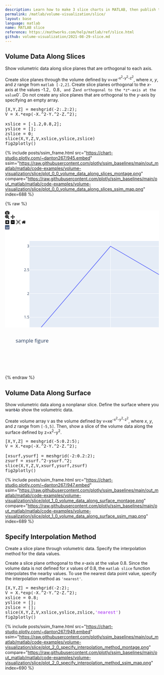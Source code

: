 ```yaml
---
description: Learn how to make 3 slice charts in MATLAB, then publish them to the Web with Plotly.
permalink: /matlab/volume-visualization/slice/
layout: base
language: matlab
name: MATLAB slice
reference: https://mathworks.com/help/matlab/ref/slice.html
github: volume-visualization/2021-08-29-slice.md
---
```



## Volume Data Along Slices

Show volumetric data along slice planes that are orthogonal to each axis.

Create slice planes through the volume defined by v=xe<sup>-x<sup>2</sup>-y<sup>2</sup>-z<sup>2</sup></sup>, where *x*, *y*, and *z* range from ```matlab [-2,2]```. Create slice planes orthogonal to the *x*-axis at the values -1.2`, `0.8`, and `2` and orthogonal to the *z*-axis at the value `0`. Do not create any slice planes that are orthogonal to the *y*-axis by specifying an empty array.

<pre class="mcode">
[X,Y,Z] = meshgrid(-2:.2:2);
V = X.*exp(-X.^2-Y.^2-Z.^2);

xslice = [-1.2,0.8,2];   
yslice = [];
zslice = 0;
slice(X,Y,Z,V,xslice,yslice,zslice)
fig2plotly()
</pre>

{% include posts/ssim_frame.html 
  src="https://chart-studio.plotly.com/~danton267/945.embed" 
  ssim="https://raw.githubusercontent.com/plotly/ssim_baselines/main/out_matlab/matlab/code-examples/volume-visualization/slice/plot_0_0_volume_data_along_slices_montage.png" 
  compare="https://raw.githubusercontent.com/plotly/ssim_baselines/main/out_matlab/matlab/code-examples/volume-visualization/slice/plot_0_0_volume_data_along_slices_ssim_map.png" 
  index=688
%}


{% raw %}

<script type="text/javascript" src="https://cdnjs.cloudflare.com/ajax/libs/require.js/2.3.2/require.js"></script>
<script>
  window.ALGOLIA_CONFIG = {
    'applicationId': '7EK9KHJW8M',
    'indexName': 'python_docs',
    'apiKey': '4dae07ded6a721de73bde7356eec9280',
    'baseurl': '/'
  }
</script>

<div id="94312115-2bfd-493b-8dad-de0b943b420a" class="plotly-graph-div js-plotly-plot" style="height:525px; width:100%;">
    <div class="plot-container plotly">
       <div class="user-select-none svg-container" style="position: relative; width: 100%; height: 100%;">
          <svg class="main-svg" xmlns="http://www.w3.org/2000/svg" xmlns:xlink="http://www.w3.org/1999/xlink" width="690.547" height="525" style="background: white;">
             <defs id="defs-d267b3">
                <g class="clips">
                   <clipPath id="clipd267b3xyplot" class="plotclip">
                      <rect width="531" height="345"></rect>
                   </clipPath>
                   <clipPath class="axesclip" id="clipd267b3x">
                      <rect x="80" y="0" width="531" height="525"></rect>
                   </clipPath>
                   <clipPath class="axesclip" id="clipd267b3y">
                      <rect x="0" y="100" width="690.547" height="345"></rect>
                   </clipPath>
                   <clipPath class="axesclip" id="clipd267b3xy">
                      <rect x="80" y="100" width="531" height="345"></rect>
                   </clipPath>
                </g>
                <g class="gradients"></g>
                <g class="patterns"></g>
             </defs>
             <g class="bglayer">
                <rect class="bg" x="80" y="100" width="531" height="345" style="fill: rgb(229, 236, 246); fill-opacity: 1; stroke-width: 0;"></rect>
             </g>
             <g class="draglayer cursor-crosshair">
                <g class="xy">
                   <rect class="nsewdrag drag" data-subplot="xy" x="80" y="100" width="531" height="345" style="fill: transparent; stroke-width: 0; pointer-events: all;"></rect>
                   <rect class="nwdrag drag cursor-nw-resize" data-subplot="xy" x="60" y="80" width="20" height="20" style="fill: transparent; stroke-width: 0; pointer-events: all;"></rect>
                   <rect class="nedrag drag cursor-ne-resize" data-subplot="xy" x="611" y="80" width="20" height="20" style="fill: transparent; stroke-width: 0; pointer-events: all;"></rect>
                   <rect class="swdrag drag cursor-sw-resize" data-subplot="xy" x="60" y="445" width="20" height="20" style="fill: transparent; stroke-width: 0; pointer-events: all;"></rect>
                   <rect class="sedrag drag cursor-se-resize" data-subplot="xy" x="611" y="445" width="20" height="20" style="fill: transparent; stroke-width: 0; pointer-events: all;"></rect>
                   <rect class="ewdrag drag cursor-ew-resize" data-subplot="xy" x="133.1" y="445.5" width="424.8" height="20" style="fill: transparent; stroke-width: 0; pointer-events: all;"></rect>
                   <rect class="wdrag drag cursor-w-resize" data-subplot="xy" x="80" y="445.5" width="53.1" height="20" style="fill: transparent; stroke-width: 0; pointer-events: all;"></rect>
                   <rect class="edrag drag cursor-e-resize" data-subplot="xy" x="557.9000000000001" y="445.5" width="53.1" height="20" style="fill: transparent; stroke-width: 0; pointer-events: all;"></rect>
                   <rect class="nsdrag drag cursor-ns-resize" data-subplot="xy" x="59.5" y="134.5" width="20" height="276" style="fill: transparent; stroke-width: 0; pointer-events: all;"></rect>
                   <rect class="sdrag drag cursor-s-resize" data-subplot="xy" x="59.5" y="410.5" width="20" height="34.5" style="fill: transparent; stroke-width: 0; pointer-events: all;"></rect>
                   <rect class="ndrag drag cursor-n-resize" data-subplot="xy" x="59.5" y="100" width="20" height="34.5" style="fill: transparent; stroke-width: 0; pointer-events: all;"></rect>
                </g>
             </g>
             <g class="layer-below">
                <g class="imagelayer"></g>
                <g class="shapelayer"></g>
             </g>
             <g class="cartesianlayer">
                <g class="subplot xy">
                   <g class="layer-subplot">
                      <g class="shapelayer"></g>
                      <g class="imagelayer"></g>
                   </g>
                   <g class="gridlayer">
                      <g class="x">
                         <path class="xgrid crisp" transform="translate(345.5,0)" d="M0,100v345" style="stroke: rgb(255, 255, 255); stroke-opacity: 1; stroke-width: 1px;"></path>
                      </g>
                      <g class="y">
                         <path class="ygrid crisp" transform="translate(0,427.75)" d="M80,0h531" style="stroke: rgb(255, 255, 255); stroke-opacity: 1; stroke-width: 1px;"></path>
                         <path class="ygrid crisp" transform="translate(0,350.13)" d="M80,0h531" style="stroke: rgb(255, 255, 255); stroke-opacity: 1; stroke-width: 1px;"></path>
                         <path class="ygrid crisp" transform="translate(0,272.5)" d="M80,0h531" style="stroke: rgb(255, 255, 255); stroke-opacity: 1; stroke-width: 1px;"></path>
                         <path class="ygrid crisp" transform="translate(0,194.88)" d="M80,0h531" style="stroke: rgb(255, 255, 255); stroke-opacity: 1; stroke-width: 1px;"></path>
                         <path class="ygrid crisp" transform="translate(0,117.25)" d="M80,0h531" style="stroke: rgb(255, 255, 255); stroke-opacity: 1; stroke-width: 1px;"></path>
                      </g>
                   </g>
                   <g class="zerolinelayer"></g>
                   <path class="xlines-below"></path>
                   <path class="ylines-below"></path>
                   <g class="overlines-below"></g>
                   <g class="xaxislayer-below"></g>
                   <g class="yaxislayer-below"></g>
                   <g class="overaxes-below"></g>
                   <g class="plot" transform="translate(80,100)" clip-path="url(#clipd267b3xyplot)">
                      <g class="scatterlayer mlayer">
                         <g class="trace scatter tracebd68c6" style="stroke-miterlimit: 2; opacity: 1;">
                            <g class="fills"></g>
                            <g class="errorbars"></g>
                            <g class="lines">
                               <path class="js-line" d="M0,327.75L265.5,17.25L531,172.5" style="vector-effect: non-scaling-stroke; fill: none; stroke: rgb(99, 110, 250); stroke-opacity: 1; stroke-width: 2px; opacity: 1;"></path>
                            </g>
                            <g class="points"></g>
                            <g class="text"></g>
                         </g>
                      </g>
                   </g>
                   <g class="overplot"></g>
                   <path class="xlines-above crisp" d="M0,0" style="fill: none;"></path>
                   <path class="ylines-above crisp" d="M0,0" style="fill: none;"></path>
                   <g class="overlines-above"></g>
                   <g class="xaxislayer-above">
                      <g class="xtick">
                         <text text-anchor="middle" x="0" y="458" data-unformatted="a" data-math="N" transform="translate(80,0)" style="font-family: &quot;Open Sans&quot;, verdana, arial, sans-serif; font-size: 12px; fill: rgb(42, 63, 95); fill-opacity: 1; white-space: pre; opacity: 1;">a</text>
                      </g>
                      <g class="xtick">
                         <text text-anchor="middle" x="0" y="458" data-unformatted="b" data-math="N" transform="translate(345.5,0)" style="font-family: &quot;Open Sans&quot;, verdana, arial, sans-serif; font-size: 12px; fill: rgb(42, 63, 95); fill-opacity: 1; white-space: pre; opacity: 1;">b</text>
                      </g>
                      <g class="xtick">
                         <text text-anchor="middle" x="0" y="458" data-unformatted="c" data-math="N" transform="translate(611,0)" style="font-family: &quot;Open Sans&quot;, verdana, arial, sans-serif; font-size: 12px; fill: rgb(42, 63, 95); fill-opacity: 1; white-space: pre; opacity: 1;">c</text>
                      </g>
                   </g>
                   <g class="yaxislayer-above">
                      <g class="ytick">
                         <text text-anchor="end" x="79" y="4.199999999999999" data-unformatted="1" data-math="N" transform="translate(0,427.75)" style="font-family: &quot;Open Sans&quot;, verdana, arial, sans-serif; font-size: 12px; fill: rgb(42, 63, 95); fill-opacity: 1; white-space: pre; opacity: 1;">1</text>
                      </g>
                      <g class="ytick">
                         <text text-anchor="end" x="79" y="4.199999999999999" data-unformatted="1.5" data-math="N" style="font-family: &quot;Open Sans&quot;, verdana, arial, sans-serif; font-size: 12px; fill: rgb(42, 63, 95); fill-opacity: 1; white-space: pre; opacity: 1;" transform="translate(0,350.13)">1.5</text>
                      </g>
                      <g class="ytick">
                         <text text-anchor="end" x="79" y="4.199999999999999" data-unformatted="2" data-math="N" style="font-family: &quot;Open Sans&quot;, verdana, arial, sans-serif; font-size: 12px; fill: rgb(42, 63, 95); fill-opacity: 1; white-space: pre; opacity: 1;" transform="translate(0,272.5)">2</text>
                      </g>
                      <g class="ytick">
                         <text text-anchor="end" x="79" y="4.199999999999999" data-unformatted="2.5" data-math="N" style="font-family: &quot;Open Sans&quot;, verdana, arial, sans-serif; font-size: 12px; fill: rgb(42, 63, 95); fill-opacity: 1; white-space: pre; opacity: 1;" transform="translate(0,194.88)">2.5</text>
                      </g>
                      <g class="ytick">
                         <text text-anchor="end" x="79" y="4.199999999999999" data-unformatted="3" data-math="N" style="font-family: &quot;Open Sans&quot;, verdana, arial, sans-serif; font-size: 12px; fill: rgb(42, 63, 95); fill-opacity: 1; white-space: pre; opacity: 1;" transform="translate(0,117.25)">3</text>
                      </g>
                   </g>
                   <g class="overaxes-above"></g>
                </g>
             </g>
             <g class="polarlayer"></g>
             <g class="ternarylayer"></g>
             <g class="geolayer"></g>
             <g class="funnelarealayer"></g>
             <g class="pielayer"></g>
             <g class="iciclelayer"></g>
             <g class="treemaplayer"></g>
             <g class="sunburstlayer"></g>
             <g class="glimages"></g>
          </svg>
          <div class="gl-container"></div>
          <svg class="main-svg" xmlns="http://www.w3.org/2000/svg" xmlns:xlink="http://www.w3.org/1999/xlink" width="690.547" height="525">
             <defs id="topdefs-d267b3">
                <g class="clips"></g>
             </defs>
             <g class="indicatorlayer"></g>
             <g class="layer-above">
                <g class="imagelayer"></g>
                <g class="shapelayer"></g>
             </g>
             <g class="infolayer">
                <g class="g-gtitle">
                   <text class="gtitle" x="34.527350000000006" y="50" text-anchor="start" dy="0em" data-unformatted="sample figure" data-math="N" style="font-family: &quot;Open Sans&quot;, verdana, arial, sans-serif; font-size: 17px; fill: rgb(42, 63, 95); opacity: 1; font-weight: normal; white-space: pre;">sample figure</text>
                </g>
                <g class="g-xtitle">
                   <text class="xtitle" x="345.5" y="486.8" text-anchor="middle" data-unformatted="x" data-math="N" style="font-family: &quot;Open Sans&quot;, verdana, arial, sans-serif; font-size: 14px; fill: rgb(42, 63, 95); opacity: 1; font-weight: normal; white-space: pre;">x</text>
                </g>
                <g class="g-ytitle">
                   <text class="ytitle" transform="rotate(-90,37.278125,272.5)" x="37.278125" y="272.5" text-anchor="middle" data-unformatted="y" data-math="N" style="font-family: &quot;Open Sans&quot;, verdana, arial, sans-serif; font-size: 14px; fill: rgb(42, 63, 95); opacity: 1; font-weight: normal; white-space: pre;">y</text>
                </g>
             </g>
             <g class="menulayer"></g>
             <g class="zoomlayer"></g>
          </svg>
          <div class="modebar-container" style="position: absolute; top: 0px; right: 0px; width: 100%;">
             <div id="modebar-d267b3" class="modebar modebar--hover ease-bg">
                <div class="modebar-group">
                   <a rel="tooltip" class="modebar-btn" data-title="Download plot as a png" data-toggle="false" data-gravity="n">
                      <svg viewBox="0 0 1000 1000" class="icon" height="1em" width="1em">
                         <path d="m500 450c-83 0-150-67-150-150 0-83 67-150 150-150 83 0 150 67 150 150 0 83-67 150-150 150z m400 150h-120c-16 0-34 13-39 29l-31 93c-6 15-23 28-40 28h-340c-16 0-34-13-39-28l-31-94c-6-15-23-28-40-28h-120c-55 0-100-45-100-100v-450c0-55 45-100 100-100h800c55 0 100 45 100 100v450c0 55-45 100-100 100z m-400-550c-138 0-250 112-250 250 0 138 112 250 250 250 138 0 250-112 250-250 0-138-112-250-250-250z m365 380c-19 0-35 16-35 35 0 19 16 35 35 35 19 0 35-16 35-35 0-19-16-35-35-35z" transform="matrix(1 0 0 -1 0 850)"></path>
                      </svg>
                   </a>
                </div>
                <div class="modebar-group">
                   <a rel="tooltip" class="modebar-btn active" data-title="Zoom" data-attr="dragmode" data-val="zoom" data-toggle="false" data-gravity="n">
                      <svg viewBox="0 0 1000 1000" class="icon" height="1em" width="1em">
                         <path d="m1000-25l-250 251c40 63 63 138 63 218 0 224-182 406-407 406-224 0-406-182-406-406s183-406 407-406c80 0 155 22 218 62l250-250 125 125z m-812 250l0 438 437 0 0-438-437 0z m62 375l313 0 0-312-313 0 0 312z" transform="matrix(1 0 0 -1 0 850)"></path>
                      </svg>
                   </a>
                   <a rel="tooltip" class="modebar-btn" data-title="Pan" data-attr="dragmode" data-val="pan" data-toggle="false" data-gravity="n">
                      <svg viewBox="0 0 1000 1000" class="icon" height="1em" width="1em">
                         <path d="m1000 350l-187 188 0-125-250 0 0 250 125 0-188 187-187-187 125 0 0-250-250 0 0 125-188-188 186-187 0 125 252 0 0-250-125 0 187-188 188 188-125 0 0 250 250 0 0-126 187 188z" transform="matrix(1 0 0 -1 0 850)"></path>
                      </svg>
                   </a>
                </div>
                <div class="modebar-group">
                   <a rel="tooltip" class="modebar-btn" data-title="Zoom in" data-attr="zoom" data-val="in" data-toggle="false" data-gravity="n">
                      <svg viewBox="0 0 875 1000" class="icon" height="1em" width="1em">
                         <path d="m1 787l0-875 875 0 0 875-875 0z m687-500l-187 0 0-187-125 0 0 187-188 0 0 125 188 0 0 187 125 0 0-187 187 0 0-125z" transform="matrix(1 0 0 -1 0 850)"></path>
                      </svg>
                   </a>
                   <a rel="tooltip" class="modebar-btn" data-title="Zoom out" data-attr="zoom" data-val="out" data-toggle="false" data-gravity="n">
                      <svg viewBox="0 0 875 1000" class="icon" height="1em" width="1em">
                         <path d="m0 788l0-876 875 0 0 876-875 0z m688-500l-500 0 0 125 500 0 0-125z" transform="matrix(1 0 0 -1 0 850)"></path>
                      </svg>
                   </a>
                   <a rel="tooltip" class="modebar-btn" data-title="Autoscale" data-attr="zoom" data-val="auto" data-toggle="false" data-gravity="n">
                      <svg viewBox="0 0 1000 1000" class="icon" height="1em" width="1em">
                         <path d="m250 850l-187 0-63 0 0-62 0-188 63 0 0 188 187 0 0 62z m688 0l-188 0 0-62 188 0 0-188 62 0 0 188 0 62-62 0z m-875-938l0 188-63 0 0-188 0-62 63 0 187 0 0 62-187 0z m875 188l0-188-188 0 0-62 188 0 62 0 0 62 0 188-62 0z m-125 188l-1 0-93-94-156 156 156 156 92-93 2 0 0 250-250 0 0-2 93-92-156-156-156 156 94 92 0 2-250 0 0-250 0 0 93 93 157-156-157-156-93 94 0 0 0-250 250 0 0 0-94 93 156 157 156-157-93-93 0 0 250 0 0 250z" transform="matrix(1 0 0 -1 0 850)"></path>
                      </svg>
                   </a>
                   <a rel="tooltip" class="modebar-btn" data-title="Reset axes" data-attr="zoom" data-val="reset" data-toggle="false" data-gravity="n">
                      <svg viewBox="0 0 928.6 1000" class="icon" height="1em" width="1em">
                         <path d="m786 296v-267q0-15-11-26t-25-10h-214v214h-143v-214h-214q-15 0-25 10t-11 26v267q0 1 0 2t0 2l321 264 321-264q1-1 1-4z m124 39l-34-41q-5-5-12-6h-2q-7 0-12 3l-386 322-386-322q-7-4-13-4-7 2-12 7l-35 41q-4 5-3 13t6 12l401 334q18 15 42 15t43-15l136-114v109q0 8 5 13t13 5h107q8 0 13-5t5-13v-227l122-102q5-5 6-12t-4-13z" transform="matrix(1 0 0 -1 0 850)"></path>
                      </svg>
                   </a>
                </div>
                <div class="modebar-group">
                   <a href="https://plotly.com/" target="_blank" data-title="Produced with Plotly" class="modebar-btn plotlyjsicon modebar-btn--logo">
                      <svg xmlns="http://www.w3.org/2000/svg" viewBox="0 0 132 132" height="1em" width="1em">
                         <defs>
                            <style>.cls-1 {fill: #3f4f75;} .cls-2 {fill: #80cfbe;} .cls-3 {fill: #fff;}</style>
                         </defs>
                         <title>plotly-logomark</title>
                         <g id="symbol">
                            <rect class="cls-1" width="132" height="132" rx="6" ry="6"></rect>
                            <circle class="cls-2" cx="78" cy="54" r="6"></circle>
                            <circle class="cls-2" cx="102" cy="30" r="6"></circle>
                            <circle class="cls-2" cx="78" cy="30" r="6"></circle>
                            <circle class="cls-2" cx="54" cy="30" r="6"></circle>
                            <circle class="cls-2" cx="30" cy="30" r="6"></circle>
                            <circle class="cls-2" cx="30" cy="54" r="6"></circle>
                            <path class="cls-3" d="M30,72a6,6,0,0,0-6,6v24a6,6,0,0,0,12,0V78A6,6,0,0,0,30,72Z"></path>
                            <path class="cls-3" d="M78,72a6,6,0,0,0-6,6v24a6,6,0,0,0,12,0V78A6,6,0,0,0,78,72Z"></path>
                            <path class="cls-3" d="M54,48a6,6,0,0,0-6,6v48a6,6,0,0,0,12,0V54A6,6,0,0,0,54,48Z"></path>
                            <path class="cls-3" d="M102,48a6,6,0,0,0-6,6v48a6,6,0,0,0,12,0V54A6,6,0,0,0,102,48Z"></path>
                         </g>
                      </svg>
                   </a>
                </div>
             </div>
          </div>
          <svg class="main-svg" xmlns="http://www.w3.org/2000/svg" xmlns:xlink="http://www.w3.org/1999/xlink" width="690.547" height="525">
             <g class="hoverlayer"></g>
          </svg>
       </div>
    </div>
 </div>
<script type = "text/javascript" > require(["plotly"], function(Plotly) {
    window.PLOTLYENV = window.PLOTLYENV || {};
    if (document.getElementById("94312115-2bfd-493b-8dad-de0b943b420a")) {
        Plotly.newPlot("94312115-2bfd-493b-8dad-de0b943b420a", [{
            "hovertemplate": "x=%{x}<br>y=%{y}<extra></extra>",
            "legendgroup": "",
            "line": {
                "color": "#636efa",
                "dash": "solid"
            },
            "marker": {
                "symbol": "circle"
            },
            "mode": "lines",
            "name": "",
            "orientation": "v",
            "showlegend": false,
            "type": "scatter",
            "x": ["a", "b", "c"],
            "xaxis": "x",
            "y": [1, 3, 2],
            "yaxis": "y"
        }], {
            "legend": {
                "tracegroupgap": 0
            },
            "template": {
                "data": {
                    "bar": [{
                        "error_x": {
                            "color": "#2a3f5f"
                        },
                        "error_y": {
                            "color": "#2a3f5f"
                        },
                        "marker": {
                            "line": {
                                "color": "#E5ECF6",
                                "width": 0.5
                            },
                            "pattern": {
                                "fillmode": "overlay",
                                "size": 10,
                                "solidity": 0.2
                            }
                        },
                        "type": "bar"
                    }],
                    "barpolar": [{
                        "marker": {
                            "line": {
                                "color": "#E5ECF6",
                                "width": 0.5
                            },
                            "pattern": {
                                "fillmode": "overlay",
                                "size": 10,
                                "solidity": 0.2
                            }
                        },
                        "type": "barpolar"
                    }],
                    "carpet": [{
                        "aaxis": {
                            "endlinecolor": "#2a3f5f",
                            "gridcolor": "white",
                            "linecolor": "white",
                            "minorgridcolor": "white",
                            "startlinecolor": "#2a3f5f"
                        },
                        "baxis": {
                            "endlinecolor": "#2a3f5f",
                            "gridcolor": "white",
                            "linecolor": "white",
                            "minorgridcolor": "white",
                            "startlinecolor": "#2a3f5f"
                        },
                        "type": "carpet"
                    }],
                    "choropleth": [{
                        "colorbar": {
                            "outlinewidth": 0,
                            "ticks": ""
                        },
                        "type": "choropleth"
                    }],
                    "contour": [{
                        "colorbar": {
                            "outlinewidth": 0,
                            "ticks": ""
                        },
                        "colorscale": [
                            [0.0, "#0d0887"],
                            [0.1111111111111111, "#46039f"],
                            [0.2222222222222222, "#7201a8"],
                            [0.3333333333333333, "#9c179e"],
                            [0.4444444444444444, "#bd3786"],
                            [0.5555555555555556, "#d8576b"],
                            [0.6666666666666666, "#ed7953"],
                            [0.7777777777777778, "#fb9f3a"],
                            [0.8888888888888888, "#fdca26"],
                            [1.0, "#f0f921"]
                        ],
                        "type": "contour"
                    }],
                    "contourcarpet": [{
                        "colorbar": {
                            "outlinewidth": 0,
                            "ticks": ""
                        },
                        "type": "contourcarpet"
                    }],
                    "heatmap": [{
                        "colorbar": {
                            "outlinewidth": 0,
                            "ticks": ""
                        },
                        "colorscale": [
                            [0.0, "#0d0887"],
                            [0.1111111111111111, "#46039f"],
                            [0.2222222222222222, "#7201a8"],
                            [0.3333333333333333, "#9c179e"],
                            [0.4444444444444444, "#bd3786"],
                            [0.5555555555555556, "#d8576b"],
                            [0.6666666666666666, "#ed7953"],
                            [0.7777777777777778, "#fb9f3a"],
                            [0.8888888888888888, "#fdca26"],
                            [1.0, "#f0f921"]
                        ],
                        "type": "heatmap"
                    }],
                    "heatmapgl": [{
                        "colorbar": {
                            "outlinewidth": 0,
                            "ticks": ""
                        },
                        "colorscale": [
                            [0.0, "#0d0887"],
                            [0.1111111111111111, "#46039f"],
                            [0.2222222222222222, "#7201a8"],
                            [0.3333333333333333, "#9c179e"],
                            [0.4444444444444444, "#bd3786"],
                            [0.5555555555555556, "#d8576b"],
                            [0.6666666666666666, "#ed7953"],
                            [0.7777777777777778, "#fb9f3a"],
                            [0.8888888888888888, "#fdca26"],
                            [1.0, "#f0f921"]
                        ],
                        "type": "heatmapgl"
                    }],
                    "histogram": [{
                        "marker": {
                            "pattern": {
                                "fillmode": "overlay",
                                "size": 10,
                                "solidity": 0.2
                            }
                        },
                        "type": "histogram"
                    }],
                    "histogram2d": [{
                        "colorbar": {
                            "outlinewidth": 0,
                            "ticks": ""
                        },
                        "colorscale": [
                            [0.0, "#0d0887"],
                            [0.1111111111111111, "#46039f"],
                            [0.2222222222222222, "#7201a8"],
                            [0.3333333333333333, "#9c179e"],
                            [0.4444444444444444, "#bd3786"],
                            [0.5555555555555556, "#d8576b"],
                            [0.6666666666666666, "#ed7953"],
                            [0.7777777777777778, "#fb9f3a"],
                            [0.8888888888888888, "#fdca26"],
                            [1.0, "#f0f921"]
                        ],
                        "type": "histogram2d"
                    }],
                    "histogram2dcontour": [{
                        "colorbar": {
                            "outlinewidth": 0,
                            "ticks": ""
                        },
                        "colorscale": [
                            [0.0, "#0d0887"],
                            [0.1111111111111111, "#46039f"],
                            [0.2222222222222222, "#7201a8"],
                            [0.3333333333333333, "#9c179e"],
                            [0.4444444444444444, "#bd3786"],
                            [0.5555555555555556, "#d8576b"],
                            [0.6666666666666666, "#ed7953"],
                            [0.7777777777777778, "#fb9f3a"],
                            [0.8888888888888888, "#fdca26"],
                            [1.0, "#f0f921"]
                        ],
                        "type": "histogram2dcontour"
                    }],
                    "mesh3d": [{
                        "colorbar": {
                            "outlinewidth": 0,
                            "ticks": ""
                        },
                        "type": "mesh3d"
                    }],
                    "parcoords": [{
                        "line": {
                            "colorbar": {
                                "outlinewidth": 0,
                                "ticks": ""
                            }
                        },
                        "type": "parcoords"
                    }],
                    "pie": [{
                        "automargin": true,
                        "type": "pie"
                    }],
                    "scatter": [{
                        "marker": {
                            "colorbar": {
                                "outlinewidth": 0,
                                "ticks": ""
                            }
                        },
                        "type": "scatter"
                    }],
                    "scatter3d": [{
                        "line": {
                            "colorbar": {
                                "outlinewidth": 0,
                                "ticks": ""
                            }
                        },
                        "marker": {
                            "colorbar": {
                                "outlinewidth": 0,
                                "ticks": ""
                            }
                        },
                        "type": "scatter3d"
                    }],
                    "scattercarpet": [{
                        "marker": {
                            "colorbar": {
                                "outlinewidth": 0,
                                "ticks": ""
                            }
                        },
                        "type": "scattercarpet"
                    }],
                    "scattergeo": [{
                        "marker": {
                            "colorbar": {
                                "outlinewidth": 0,
                                "ticks": ""
                            }
                        },
                        "type": "scattergeo"
                    }],
                    "scattergl": [{
                        "marker": {
                            "colorbar": {
                                "outlinewidth": 0,
                                "ticks": ""
                            }
                        },
                        "type": "scattergl"
                    }],
                    "scattermapbox": [{
                        "marker": {
                            "colorbar": {
                                "outlinewidth": 0,
                                "ticks": ""
                            }
                        },
                        "type": "scattermapbox"
                    }],
                    "scatterpolar": [{
                        "marker": {
                            "colorbar": {
                                "outlinewidth": 0,
                                "ticks": ""
                            }
                        },
                        "type": "scatterpolar"
                    }],
                    "scatterpolargl": [{
                        "marker": {
                            "colorbar": {
                                "outlinewidth": 0,
                                "ticks": ""
                            }
                        },
                        "type": "scatterpolargl"
                    }],
                    "scatterternary": [{
                        "marker": {
                            "colorbar": {
                                "outlinewidth": 0,
                                "ticks": ""
                            }
                        },
                        "type": "scatterternary"
                    }],
                    "surface": [{
                        "colorbar": {
                            "outlinewidth": 0,
                            "ticks": ""
                        },
                        "colorscale": [
                            [0.0, "#0d0887"],
                            [0.1111111111111111, "#46039f"],
                            [0.2222222222222222, "#7201a8"],
                            [0.3333333333333333, "#9c179e"],
                            [0.4444444444444444, "#bd3786"],
                            [0.5555555555555556, "#d8576b"],
                            [0.6666666666666666, "#ed7953"],
                            [0.7777777777777778, "#fb9f3a"],
                            [0.8888888888888888, "#fdca26"],
                            [1.0, "#f0f921"]
                        ],
                        "type": "surface"
                    }],
                    "table": [{
                        "cells": {
                            "fill": {
                                "color": "#EBF0F8"
                            },
                            "line": {
                                "color": "white"
                            }
                        },
                        "header": {
                            "fill": {
                                "color": "#C8D4E3"
                            },
                            "line": {
                                "color": "white"
                            }
                        },
                        "type": "table"
                    }]
                },
                "layout": {
                    "annotationdefaults": {
                        "arrowcolor": "#2a3f5f",
                        "arrowhead": 0,
                        "arrowwidth": 1
                    },
                    "autotypenumbers": "strict",
                    "coloraxis": {
                        "colorbar": {
                            "outlinewidth": 0,
                            "ticks": ""
                        }
                    },
                    "colorscale": {
                        "diverging": [
                            [0, "#8e0152"],
                            [0.1, "#c51b7d"],
                            [0.2, "#de77ae"],
                            [0.3, "#f1b6da"],
                            [0.4, "#fde0ef"],
                            [0.5, "#f7f7f7"],
                            [0.6, "#e6f5d0"],
                            [0.7, "#b8e186"],
                            [0.8, "#7fbc41"],
                            [0.9, "#4d9221"],
                            [1, "#276419"]
                        ],
                        "sequential": [
                            [0.0, "#0d0887"],
                            [0.1111111111111111, "#46039f"],
                            [0.2222222222222222, "#7201a8"],
                            [0.3333333333333333, "#9c179e"],
                            [0.4444444444444444, "#bd3786"],
                            [0.5555555555555556, "#d8576b"],
                            [0.6666666666666666, "#ed7953"],
                            [0.7777777777777778, "#fb9f3a"],
                            [0.8888888888888888, "#fdca26"],
                            [1.0, "#f0f921"]
                        ],
                        "sequentialminus": [
                            [0.0, "#0d0887"],
                            [0.1111111111111111, "#46039f"],
                            [0.2222222222222222, "#7201a8"],
                            [0.3333333333333333, "#9c179e"],
                            [0.4444444444444444, "#bd3786"],
                            [0.5555555555555556, "#d8576b"],
                            [0.6666666666666666, "#ed7953"],
                            [0.7777777777777778, "#fb9f3a"],
                            [0.8888888888888888, "#fdca26"],
                            [1.0, "#f0f921"]
                        ]
                    },
                    "colorway": ["#636efa", "#EF553B", "#00cc96", "#ab63fa", "#FFA15A", "#19d3f3", "#FF6692", "#B6E880", "#FF97FF", "#FECB52"],
                    "font": {
                        "color": "#2a3f5f"
                    },
                    "geo": {
                        "bgcolor": "white",
                        "lakecolor": "white",
                        "landcolor": "#E5ECF6",
                        "showlakes": true,
                        "showland": true,
                        "subunitcolor": "white"
                    },
                    "hoverlabel": {
                        "align": "left"
                    },
                    "hovermode": "closest",
                    "mapbox": {
                        "style": "light"
                    },
                    "paper_bgcolor": "white",
                    "plot_bgcolor": "#E5ECF6",
                    "polar": {
                        "angularaxis": {
                            "gridcolor": "white",
                            "linecolor": "white",
                            "ticks": ""
                        },
                        "bgcolor": "#E5ECF6",
                        "radialaxis": {
                            "gridcolor": "white",
                            "linecolor": "white",
                            "ticks": ""
                        }
                    },
                    "scene": {
                        "xaxis": {
                            "backgroundcolor": "#E5ECF6",
                            "gridcolor": "white",
                            "gridwidth": 2,
                            "linecolor": "white",
                            "showbackground": true,
                            "ticks": "",
                            "zerolinecolor": "white"
                        },
                        "yaxis": {
                            "backgroundcolor": "#E5ECF6",
                            "gridcolor": "white",
                            "gridwidth": 2,
                            "linecolor": "white",
                            "showbackground": true,
                            "ticks": "",
                            "zerolinecolor": "white"
                        },
                        "zaxis": {
                            "backgroundcolor": "#E5ECF6",
                            "gridcolor": "white",
                            "gridwidth": 2,
                            "linecolor": "white",
                            "showbackground": true,
                            "ticks": "",
                            "zerolinecolor": "white"
                        }
                    },
                    "shapedefaults": {
                        "line": {
                            "color": "#2a3f5f"
                        }
                    },
                    "ternary": {
                        "aaxis": {
                            "gridcolor": "white",
                            "linecolor": "white",
                            "ticks": ""
                        },
                        "baxis": {
                            "gridcolor": "white",
                            "linecolor": "white",
                            "ticks": ""
                        },
                        "bgcolor": "#E5ECF6",
                        "caxis": {
                            "gridcolor": "white",
                            "linecolor": "white",
                            "ticks": ""
                        }
                    },
                    "title": {
                        "x": 0.05
                    },
                    "xaxis": {
                        "automargin": true,
                        "gridcolor": "white",
                        "linecolor": "white",
                        "ticks": "",
                        "title": {
                            "standoff": 15
                        },
                        "zerolinecolor": "white",
                        "zerolinewidth": 2
                    },
                    "yaxis": {
                        "automargin": true,
                        "gridcolor": "white",
                        "linecolor": "white",
                        "ticks": "",
                        "title": {
                            "standoff": 15
                        },
                        "zerolinecolor": "white",
                        "zerolinewidth": 2
                    }
                }
            },
            "title": {
                "text": "sample figure"
            },
            "xaxis": {
                "anchor": "y",
                "domain": [0.0, 1.0],
                "title": {
                    "text": "x"
                }
            },
            "yaxis": {
                "anchor": "x",
                "domain": [0.0, 1.0],
                "title": {
                    "text": "y"
                }
            }
        }, {
            "responsive": true
        }).then(function() {

            var gd = document.getElementById('94312115-2bfd-493b-8dad-de0b943b420a');
            var x = new MutationObserver(function(mutations, observer) {
                {
                    var display = window.getComputedStyle(gd).display;
                    if (!display || display === 'none') {
                        {
                            console.log([gd, 'removed!']);
                            Plotly.purge(gd);
                            observer.disconnect();
                        }
                    }
                }
            });

            // Listen for the removal of the full notebook cells
            var notebookContainer = gd.closest('#notebook-container');
            if (notebookContainer) {
                {
                    x.observe(notebookContainer, {
                        childList: true
                    });
                }
            }

            // Listen for the clearing of the current output cell
            var outputEl = gd.closest('.output');
            if (outputEl) {
                {
                    x.observe(outputEl, {
                        childList: true
                    });
                }
            }

        })
    };
}); 
</script>

{% endraw %}



<!--------------------- EXAMPLE BREAK ------------------------->

## Volume Data Along Surface

Show volumetric data along a nonplanar slice. Define the surface where you want to show the volumetric data.

Create volume array `V` as the volume defined by v=xe<sup>-x<sup>2</sup>-y<sup>2</sup>-z<sup>2</sup></sup>, where *x*, *y*, and *z* range from `[-5,5]`. Then, show a slice of the volume data along the surface defined by z=x<sup>2</sup>-y<sup>2</sup>. 

<pre class="mcode">
[X,Y,Z] = meshgrid(-5:0.2:5);
V = X.*exp(-X.^2-Y.^2-Z.^2);

[xsurf,ysurf] = meshgrid(-2:0.2:2);
zsurf = xsurf.^2-ysurf.^2;
slice(X,Y,Z,V,xsurf,ysurf,zsurf)
fig2plotly()
</pre>

{% include posts/ssim_frame.html 
  src="https://chart-studio.plotly.com/~danton267/947.embed" 
  ssim="https://raw.githubusercontent.com/plotly/ssim_baselines/main/out_matlab/matlab/code-examples/volume-visualization/slice/plot_1_0_volume_data_along_surface_montage.png" 
  compare="https://raw.githubusercontent.com/plotly/ssim_baselines/main/out_matlab/matlab/code-examples/volume-visualization/slice/plot_1_0_volume_data_along_surface_ssim_map.png" 
  index=689
%}



<!--------------------- EXAMPLE BREAK ------------------------->

## Specify Interpolation Method

Create a slice plane through volumetric data. Specify the interpolation method for the data values.

Create a slice plane orthogonal to the *x*-axis at the value 0.8. Since the volume data is not defined for *x* values of 0.8, the ```matlab slice``` function interpolates the nearby values. To use the nearest data point value, specify the interpolation method as `'nearest'`. 

<pre class="mcode">
[X,Y,Z] = meshgrid(-2:2);
V = X.*exp(-X.^2-Y.^2-Z.^2);
xslice = 0.8;   
yslice = [];
zslice = [];
slice(X,Y,Z,V,xslice,yslice,zslice,<span style='color:#A020F0'>'nearest'</span>)
fig2plotly()
</pre>

{% include posts/ssim_frame.html 
  src="https://chart-studio.plotly.com/~danton267/949.embed" 
  ssim="https://raw.githubusercontent.com/plotly/ssim_baselines/main/out_matlab/matlab/code-examples/volume-visualization/slice/plot_2_0_specify_interpolation_method_montage.png" 
  compare="https://raw.githubusercontent.com/plotly/ssim_baselines/main/out_matlab/matlab/code-examples/volume-visualization/slice/plot_2_0_specify_interpolation_method_ssim_map.png" 
  index=690
%}



<!--------------------- EXAMPLE BREAK ------------------------->

